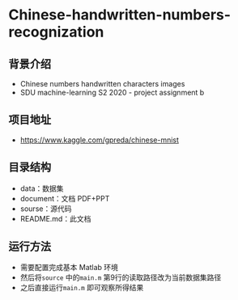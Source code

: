 # Chinese-handwritten-numbers-recognization

## 背景介绍

- Chinese numbers handwritten characters images
- SDU machine-learning S2 2020 - project assignment b

## 项目地址

- https://www.kaggle.com/gpreda/chinese-mnist

## 目录结构

- data：数据集
- document：文档 PDF+PPT
- sourse：源代码
- README.md：此文档

## 运行方法

- 需要配置完成基本 Matlab 环境
- 然后将`source` 中的`main.m`  第9行的读取路径改为当前数据集路径
- 之后直接运行`main.m`  即可观察所得结果

